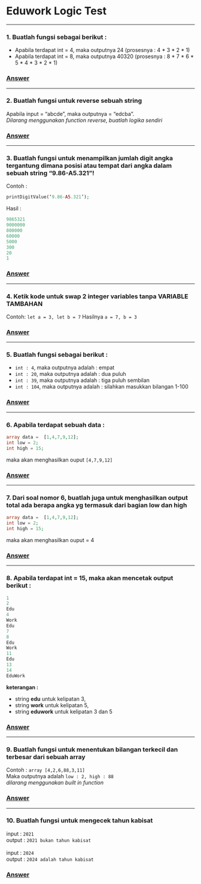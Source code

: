 # Eduwork Logic Test
---
### 1. Buatlah fungsi sebagai berikut :
- Apabila terdapat int = 4, maka outputnya 24 (prosesnya : 4 \* 3 \* 2 \* 1)
- Apabila terdapat int = 8, maka outputnya 40320 (prosesnya : 8 \* 7 \* 6 \* 5 \* 4 \* 3 \* 2 \* 1)
### [Answer](https://github.com/andiwahyu319/Eduwork_logic_test/blob/main/01.php)
---
### 2. Buatlah fungsi untuk reverse sebuah string
Apabila input = “abcde”, maka outputnya = “edcba”.<br>
*Dilarang menggunakan function reverse, buatlah logika sendiri*
### [Answer](https://github.com/andiwahyu319/Eduwork_logic_test/blob/main/02.php)
---
### 3. Buatlah fungsi untuk menampilkan jumlah digit angka tergantung dimana posisi atau tempat dari angka dalam sebuah string “9.86-A5.321”!
Contoh :
```php
printDigitValue(‘9.86-A5.321’);
```
Hasil :
```ps
9865321
9000000
800000
60000
5000
300
20
1
```
### [Answer](https://github.com/andiwahyu319/Eduwork_logic_test/blob/main/03.php)
---
### 4. Ketik kode untuk swap 2 integer variables tanpa VARIABLE TAMBAHAN
Contoh: `let a = 3, let b = 7` Hasilnya `a = 7, b = 3`
### [Answer](https://github.com/andiwahyu319/Eduwork_logic_test/blob/main/04.php)
---
### 5. Buatlah fungsi sebagai berikut :
- `int : 4`, maka outputnya adalah : empat
- `int : 20`, maka outputnya adalah : dua puluh
- `int : 39`, maka outputnya adalah : tiga puluh sembilan
- `int : 104`, maka outputnya adalah : silahkan masukkan bilangan 1-100
### [Answer](https://github.com/andiwahyu319/Eduwork_logic_test/blob/main/05.php)
---
### 6. Apabila terdapat sebuah data : 
```php
array data =  [1,4,7,9,12]; 
int low = 2;
int high = 15;
```
maka akan menghasilkan ouput `[4,7,9,12]`
### [Answer](https://github.com/andiwahyu319/Eduwork_logic_test/blob/main/06.php)
---
### 7. Dari soal nomor 6, buatlah juga untuk menghasilkan output total ada berapa angka yg termasuk dari bagian low dan high
```php
array data =  [1,4,7,9,12]; 
int low = 2;
int high = 15;
```
maka akan menghasilkan ouput = 4
### [Answer](https://github.com/andiwahyu319/Eduwork_logic_test/blob/main/07.php)
---
### 8. Apabila terdapat int = 15, maka akan mencetak output berikut :
```ps
1
2
Edu
4
Work
Edu
7
8
Edu
Work
11
Edu
13
14
EduWork
```
**keterangan :** 
- string **edu** untuk kelipatan 3, 
- string **work** untuk kelipatan 5, 
- string **eduwork** untuk kelipatan 3 dan 5
### [Answer](https://github.com/andiwahyu319/Eduwork_logic_test/blob/main/08.php)
---
### 9. Buatlah fungsi untuk menentukan bilangan terkecil dan terbesar dari sebuah array
Contoh : `array [4,2,6,88,3,11]`<br>
Maka outputnya adalah `low : 2, high : 88`<br>
*dilarang menggunakan built in function*
### [Answer](https://github.com/andiwahyu319/Eduwork_logic_test/blob/main/09.php)
---
### 10. Buatlah fungsi untuk mengecek tahun kabisat
input : `2021`<br>
output : `2021 bukan tahun kabisat`<br><br>
input : `2024`<br>
output : `2024 adalah tahun kabisat`<br>
### [Answer](https://github.com/andiwahyu319/Eduwork_logic_test/blob/main/10.php)
